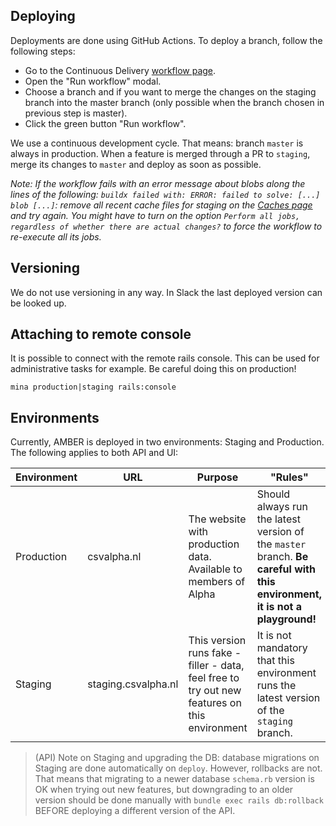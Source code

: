## Deploying
Deployments are done using GitHub Actions. To deploy a branch, follow the following steps:

* Go to the Continuous Delivery [workflow page](https://github.com/csvalpha/amber-api/actions/workflows/continuous-delivery.yml).
* Open the "Run workflow" modal.
* Choose a branch and if you want to merge the changes on the staging branch into the master branch (only possible when the branch chosen in previous step is master).
* Click the green button "Run workflow".

We use a continuous development cycle. That means: branch `master` is always in production. When a feature is merged through a PR to `staging`, merge its changes to `master` and deploy as soon as possible.

*Note: If the workflow fails with an error message about blobs along the lines of the following: `buildx failed with: ERROR: failed to solve: [...] blob [...]`: remove all recent cache files for staging on the [Caches page](https://github.com/csvalpha/amber-api/actions/caches) and try again. You might have to turn on the option `Perform all jobs, regardless of whether there are actual changes?` to force the workflow to re-execute all its jobs.*

## Versioning

We do not use versioning in any way. In Slack the last deployed version can be looked up.


## Attaching to remote console
It is possible to connect with the remote rails console. This can be used for administrative tasks for example. Be careful doing this on production!

    mina production|staging rails:console

## Environments
Currently, AMBER is deployed in two environments: Staging and Production. The following applies to both API and UI:

| Environment | URL                 | Purpose                                                         | "Rules" |
| ----------- | ------------------- | --------------------------------------------------------------- | ------- |
| Production  | csvalpha.nl         | The website with production data. Available to members of Alpha | Should always run the latest version of the `master` branch. **Be careful with this environment, it is not a playground!** |
| Staging     | staging.csvalpha.nl | This version runs fake - filler - data, feel free to try out new features on this environment | It is not mandatory that this environment runs the latest version of the `staging` branch. |

> (API) Note on Staging and upgrading the DB: database migrations on Staging are done automatically on `deploy`. However, rollbacks are not. That means that migrating to a newer database `schema.rb` version is OK when trying out new features, but downgrading to an older version should be done manually with `bundle exec rails db:rollback` BEFORE deploying a different version of the API.

